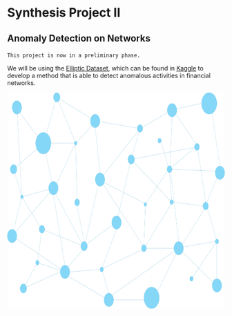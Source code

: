 # Synthesis Project II
## Anomaly Detection on Networks

`This project is now in a preliminary phase.`

We will be using the [Elliptic Dataset](https://www.kaggle.com/datasets/ellipticco/elliptic-data-set?resource=download), which can be found in [Kaggle](https://www.kaggle.com/) to develop a method that is able to detect anomalous activities in financial networks.

<img src="docs\nodes_background.png" width="935" height="500">